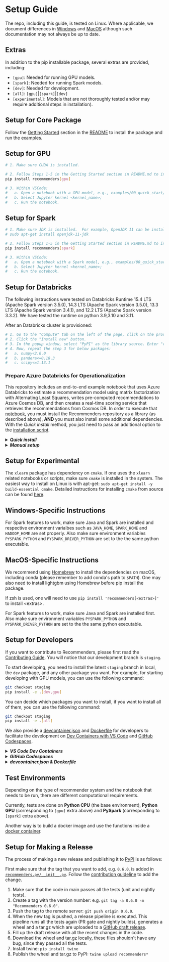 <!--
Copyright (c) Recommenders contributors.
Licensed under the MIT License.
-->

# Setup Guide

The repo, including this guide, is tested on Linux. Where applicable, we document differences in [Windows](#windows-specific-instructions) and [MacOS](#macos-specific-instructions) although 
such documentation may not always be up to date.   

## Extras

In addition to the pip installable package, several extras are provided, including:
+ `[gpu]`: Needed for running GPU models.  
+ `[spark]`: Needed for running Spark models.
+ `[dev]`: Needed for development.
+ `[all]`: `[gpu]`|`[spark]`|`[dev]`
+ `[experimental]`: Models that are not thoroughly tested and/or may require additional steps in installation).

## Setup for Core Package

Follow the [Getting Started](./README.md#Getting-Started) section in the [README](./README.md) to install the package and run the examples.

## Setup for GPU

```bash
# 1. Make sure CUDA is installed.

# 2. Follow Steps 1-5 in the Getting Started section in README.md to install the package and Jupyter kernel, adding the gpu extra to the pip install command:
pip install recommenders[gpu]

# 3. Within VSCode:
#   a. Open a notebook with a GPU model, e.g., examples/00_quick_start/wide_deep_movielens.ipynb;
#   b. Select Jupyter kernel <kernel_name>;
#   c. Run the notebook.
```

## Setup for Spark 

```bash
# 1. Make sure JDK is installed.  For example, OpenJDK 11 can be installed using the command
# sudo apt-get install openjdk-11-jdk

# 2. Follow Steps 1-5 in the Getting Started section in README.md to install the package and Jupyter kernel, adding the spark extra to the pip install command:
pip install recommenders[spark]

# 3. Within VSCode:
#   a. Open a notebook with a Spark model, e.g., examples/00_quick_start/als_movielens.ipynb;  
#   b. Select Jupyter kernel <kernel_name>;
#   c. Run the notebook.
```

## Setup for Databricks

The following instructions were tested on Databricks Runtime 15.4 LTS (Apache Spark version 3.5.0), 14.3 LTS (Apache Spark version 3.5.0), 13.3 LTS (Apache Spark version 3.4.1), and 12.2 LTS (Apache Spark version 3.3.2). We have tested the runtime on python 3.9,3.10 and 3.11. 

After an Databricks cluster is provisioned:
```bash
# 1. Go to the "Compute" tab on the left of the page, click on the provisioned cluster and then click on "Libraries". 
# 2. Click the "Install new" button.  
# 3. In the popup window, select "PyPI" as the library source. Enter "recommenders[examples]" as the package name. Click "Install" to install the package.
# 4. Now, repeat the step 3 for below packages:
#   a. numpy<2.0.0
#   b. pandera<=0.18.3
#   c. scipy<=1.13.1
```

### Prepare Azure Databricks for Operationalization
<!-- TO DO: This is to be verified/updated 23/04/16 -->
This repository includes an end-to-end example notebook that uses Azure Databricks to estimate a recommendation model using matrix factorization with Alternating Least Squares, writes pre-computed recommendations to Azure Cosmos DB, and then creates a real-time scoring service that retrieves the recommendations from Cosmos DB. In order to execute that [notebook](examples/05_operationalize/als_movie_o16n.ipynb), you must install the Recommenders repository as a library (as described above), **AND** you must also install some additional dependencies. With the *Quick install* method, you just need to pass an additional option to the [installation script](tools/databricks_install.py).

<details>
<summary><strong><em>Quick install</em></strong></summary>

This option utilizes the installation script to do the setup. Just run the installation script
with an additional option. If you have already run the script once to upload and install the `Recommenders.egg` library, you can also add an `--overwrite` option:

```{shell}
python tools/databricks_install.py --overwrite --prepare-o16n <CLUSTER_ID>
```

This script does all of the steps described in the *Manual setup* section below.

</details>

<details>
<summary><strong><em>Manual setup</em></strong></summary>

You must install three packages as libraries from PyPI:

* `azure-cli==2.0.56`
* `azureml-sdk[databricks]==1.0.8`
* `pydocumentdb==2.3.3`

You can follow instructions [here](https://docs.azuredatabricks.net/user-guide/libraries.html#install-a-library-on-a-cluster) for details on how to install packages from PyPI.

Additionally, you must install the [spark-cosmosdb connector](https://docs.databricks.com/spark/latest/data-sources/azure/cosmosdb-connector.html) on the cluster. The easiest way to manually do that is to:


1. Download the [appropriate jar](https://search.maven.org/remotecontent?filepath=com/azure/cosmos/spark/azure-cosmos-spark_3-1_2-12/4.3.1/azure-cosmos-spark_3-1_2-12-4.3.1.jar) from MAVEN. **NOTE** This is the appropriate jar for spark versions `3.1.X`, and is the appropriate version for the recommended Azure Databricks run-time detailed above. See the [Databricks installation script](https://github.com/microsoft/recommenders/blob/main/tools/databricks_install.py#L45) for other Databricks runtimes.
2. Upload and install the jar by:
   1. Log into your `Azure Databricks` workspace
   2. Select the `Clusters` button on the left.
   3. Select the cluster on which you want to import the library.
   4. Select the `Upload` and `Jar` options, and click in the box that has the text `Drop JAR here` in it.
   5. Navigate to the downloaded `.jar` file, select it, and click `Open`.
   6. Click on `Install`.
   7. Restart the cluster.

</details>


## Setup for Experimental 
<!-- FIXME FIXME 23/04/01 move to experimental. Have not tested -->
The `xlearn` package has dependency on `cmake`. If one uses the `xlearn` related notebooks or scripts, make sure `cmake` is installed in the system. The easiest way to install on Linux is with apt-get: `sudo apt-get install -y build-essential cmake`. Detailed instructions for installing `cmake` from source can be found [here](https://cmake.org/install/). 

## Windows-Specific Instructions

For Spark features to work, make sure Java and Spark are installed and respective environment varialbes such as `JAVA_HOME`, `SPARK_HOME` and `HADOOP_HOME` are set properly. Also make sure environment variables `PYSPARK_PYTHON` and `PYSPARK_DRIVER_PYTHON` are set to the the same python executable.

## MacOS-Specific Instructions

We recommend using [Homebrew](https://brew.sh/) to install the dependencies on macOS, including conda (please remember to add conda's path to `$PATH`). One may also need to install lightgbm using Homebrew before pip install the package.

If zsh is used, one will need to use `pip install 'recommenders[<extras>]'` to install \<extras\>.

For Spark features to work, make sure Java and Spark are installed first. Also make sure environment variables `PYSPARK_PYTHON` and `PYSPARK_DRIVER_PYTHON` are set to the the same python executable.
<!-- TO DO: Pytorch m1 mac GPU suppoort -->

## Setup for Developers

If you want to contribute to Recommenders, please first read the [Contributing Guide](./CONTRIBUTING.md). You will notice that our development branch is `staging`.

To start developing, you need to install the latest `staging` branch in local, the `dev` package, and any other package you want. For example, for starting developing with GPU models, you can use the following command:

```bash
git checkout staging
pip install -e .[dev,gpu]
```

You can decide which packages you want to install, if you want to install all of them, you can use the following command:

```bash
git checkout staging
pip install -e .[all]
```

We also provide a [devcontainer.json](./.devcontainer/devcontainer.json)
and [Dockerfile](./tools/docker/Dockerfile) for developers to
facilitate the development on
[Dev Containers with VS Code](https://code.visualstudio.com/docs/devcontainers/containers)
and [GitHub Codespaces](https://github.com/features/codespaces).

<details>
<summary><strong><em>VS Code Dev Containers</em></strong></summary>

The typical scenario using Docker containers for development is as
follows.  Say, we want to develop applications for a specific
environment, so
1. we create a contaienr with the dependencies required, 
1. and mount the folder containing the code to the container,
1. then code parsing, debugging and testing are all performed against
   the container.
This workflow seperates the development environment from your local
environment, so that your local environment won't be affected.  The
container used here for this end is called Dev Container in the
VS Code Dev Containers extension.  And the extension eases this
development workflow with Docker containers automatically without
pains.

To use VS Code Dev Containers, your local machine must have the
following applicatioins installed:
* [Docker](https://docs.docker.com/get-started/get-docker/)
* [VS Code Remote Development Extension Pack](https://marketplace.visualstudio.com/items?itemName=ms-vscode-remote.vscode-remote-extensionpack)

Then
* When you open your local Recommenders folder in VS Code, it will
  detect [devcontainer.json](./.devcontainer/devcontainer.json), and
  prompt you to **Reopen in Container**.  If you'd like to reopen,
  it will create a container with the required environment described
  in devcontainer.json, install a VS Code server in the container,
  and mount the folder into the container.
  + If you don't see the prompt, you can use the command
    **Dev Containers: Reopen in Container**
* If you don't have a local clone of Recommenders, you can also use
  the command **Dev Containers: Clone Repository in Container Volume**,
  and type in a branch/PR URL of Recommenders you'd like to develop
  on, such as https://github.com/recommenders-team/recommenders,
  https://github.com/recommenders-team/recommenders/tree/staging, or
  https://github.com/recommenders-team/recommenders/pull/2098.  VS
  Code will create a container with the environment described in
  devcontainer.json, and clone the specified branch of Recommenders
  into the container.

Once everything is set up, VS Code will act as a client to the server
in the container, and all subsequent operations on VS Code will be
performed against the container.

</details>

<details>
<summary><strong><em>GitHub Codespaces</em></strong></summary>

GitHub Codespaces also uses devcontainer.json and Dockerfile in the
repo to create the environment on a VM for you to develop on the Web
VS Code.  To use the GitHub Codespaces on Recommenders, you can go to
[Recommenders](https://github.com/recommenders-team/recommenders)
$\to$ switch to the branch of interest $\to$ Code $\to$ Codespaces
$\to$ Create codespaces on the branch.

</details>

<details>
<summary><strong><em>devcontainer.json & Dockerfile</em></strong></summary>

[devcontainer.json](./.devcontainer/devcontainer.json) describes:
* the Dockerfile to use with configurable build arguments, such as
  `COMPUTE` and `PYTHON_VERSION`.
* settings on VS Code server, such as Python interpreter path in the
  container, Python formatter.
* extensions on VS Code server, such as black-formatter, pylint.
* how to create the Conda environment for Recommenders in 
  `postCreateCommand`

[Dockerfile](./tools/docker/Dockerfile) serves 3 places:
* Dev containers on VS Code and GitHub Codespaces
* [Testing workflows on AzureML](./tests/README.md)
* [Jupyter notebook examples on Docker](./tools/docker/README.md)

</details>


## Test Environments

Depending on the type of recommender system and the notebook that needs to be run, there are different computational requirements.

Currently, tests are done on **Python CPU** (the base environment), **Python GPU** (corresponding to `[gpu]` extra above) and **PySpark** (corresponding to `[spark]` extra above).

Another way is to build a docker image and use the functions inside a [docker container](#setup-guide-for-docker).

## Setup for Making a Release

The process of making a new release and publishing it to [PyPI](https://pypi.org/project/recommenders/) is as follows:

First make sure that the tag that you want to add, e.g. `0.6.0`, is added in [`recommenders.py/__init__.py`](recommenders.py/__init__.py). Follow the [contribution guideline](CONTRIBUTING.md) to add the change.

1. Make sure that the code in main passes all the tests (unit and nightly tests).
1. Create a tag with the version number: e.g. `git tag -a 0.6.0 -m "Recommenders 0.6.0"`.
1. Push the tag to the remote server: `git push origin 0.6.0`.
1. When the new tag is pushed, a release pipeline is executed. This pipeline runs all the tests again (PR gate and nightly builds), generates a wheel and a tar.gz which are uploaded to a [GitHub draft release](https://github.com/microsoft/recommenders/releases).
1. Fill up the draft release with all the recent changes in the code.
1. Download the wheel and tar.gz locally, these files shouldn't have any bug, since they passed all the tests.
1. Install twine: `pip install twine`
1. Publish the wheel and tar.gz to PyPI: `twine upload recommenders*`


